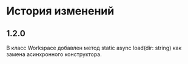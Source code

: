 История изменений
=================

1.2.0
-----

В класс Workspace добавлен метод static async load(dir: string) как замена асинхронного конструктора.